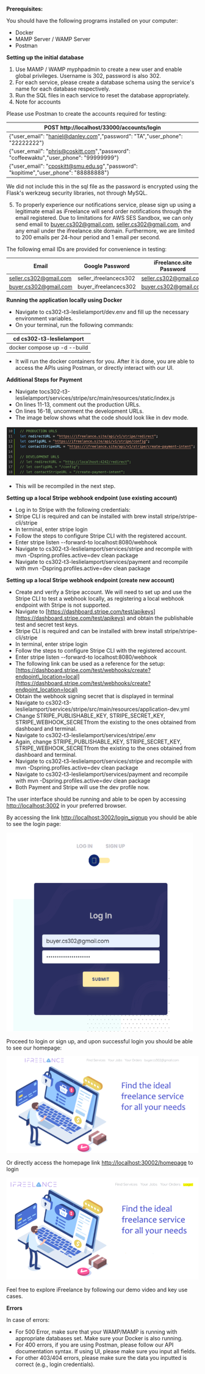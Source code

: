 **Prerequisites:**

You should have the following programs installed on your computer:

- Docker
- MAMP Server / WAMP Server
- Postman

**Setting up the initial database**

1. Use MAMP / WAMP myphpadmin to create a new user and enable global privileges. Username is 302, password is also 302.
2. For each service, please create a database schema using the service&#39;s name for each database respectively.
3. Run the SQL files in each service to reset the database appropriately.
4. Note for accounts

Please use Postman to create the accounts required for testing:

| POST http://localhost/33000/accounts/login |
| --- |
| {&quot;user\_email&quot;: &quot;[haniel@danley.com](mailto:haniel@danley.com)&quot;,&quot;password&quot;: &quot;TA&quot;,&quot;user\_phone&quot;: &quot;22222222&quot;} |
| {&quot;user\_email&quot;: &quot;phris@coskitt.com&quot;,&quot;password&quot;: &quot;coffeewaktu&quot;,&quot;user\_phone&quot;: &quot;99999999&quot;} |
| {&quot;user\_email&quot;: &quot;cposkitt@smu.edu.sg&quot;,&quot;password&quot;: &quot;kopitime&quot;,&quot;user\_phone&quot;: &quot;88888888&quot;} |

We did not include this in the sql file as the password is encrypted using the Flask&#39;s werkzeug security libraries, not through MySQL.

5. To properly experience our notifications service, please sign up using a legitimate email as iFreelance will send order notifications through the email registered. Due to limitations for AWS SES Sandbox, we can only send email to [buyer.cs302@gmail.com](mailto:buyer.cs302@gmail.com), [seller.cs302@gmail.com](mailto:seller.cs302@gmail.com), and any email under the ifreelance.site domain. Furthermore, we are limited to 200 emails per 24-hour period and 1 email per second.

The following email IDs are provided for convenience in testing:

| **Email** | **Google Password** | **iFreelance.site Password** |
| --- | --- | --- |
| seller.cs302@gmail.com | seller\_ifreelancecs302 | seller.cs302@gmail.com |
| buyer.cs302@gmail.com | buyer\_ifreelancecs302 | buyer.cs302@gmail.com |

**Running the application locally using Docker**

- Navigate to cs302-t3-leslielamport/dev.env and fill up the necessary environment variables.
- On your terminal, run the following commands:

| cd cs302-t3-leslielamport |
| --- |
 docker compose up -d --build |

- It will run the docker containers for you. After it is done, you are able to access the APIs using Postman, or directly interact with our UI.

**Additional Steps for Payment**

- Navigate tocs302-t3-leslielamport/services/stripe/src/main/resources/static/index.js
- On lines 11-13, comment out the production URLs.
- On lines 16-18, uncomment the development URLs.
- The image below shows what the code should look like in dev mode.

![alt text](./Images/payment.png)

- This will be recompiled in the next step.

**Setting up a local Stripe webhook endpoint (use existing account)**

- Log in to Stripe with the following credentials: <please ask owner>
- Stripe CLI is required and can be installed with brew install stripe/stripe-cli/stripe
- In terminal, enter stripe login
- Follow the steps to configure Stripe CLI with the registered account.
- Enter stripe listen --forward-to localhost:8080/webhook
- Navigate to cs302-t3-leslielamport/services/stripe and recompile with mvn -Dspring.profiles.active=dev clean package
- Navigate to cs302-t3-leslielamport/services/payment and recompile with mvn -Dspring.profiles.active=dev clean package

**Setting up a local Stripe webhook endpoint (create new account)**

- Create and verify a Stripe account. We will need to set up and use the Stripe CLI to test a webhook locally, as registering a local webhook endpoint with Stripe is not supported.
- Navigate to [https://dashboard.stripe.com/test/apikeys](https://dashboard.stripe.com/test/apikeys) and obtain the publishable test and secret test keys.
- Stripe CLI is required and can be installed with brew install stripe/stripe-cli/stripe
- In terminal, enter stripe login
- Follow the steps to configure Stripe CLI with the registered account.
- Enter stripe listen --forward-to localhost:8080/webhook
- The following link can be used as a reference for the setup: [https://dashboard.stripe.com/test/webhooks/create?endpoint\_location=local](https://dashboard.stripe.com/test/webhooks/create?endpoint_location=local)
- Obtain the webhook signing secret that is displayed in terminal
- Navigate to cs302-t3-leslielamport/services/stripe/src/main/resources/application-dev.yml
- Change STRIPE\_PUBLISHABLE\_KEY, STRIPE\_SECRET\_KEY, STRIPE\_WEBHOOK\_SECRETfrom the existing to the ones obtained from dashboard and terminal.
- Navigate to cs302-t3-leslielamport/services/stripe/.env
- Again, change STRIPE\_PUBLISHABLE\_KEY, STRIPE\_SECRET\_KEY, STRIPE\_WEBHOOK\_SECRETfrom the existing to the ones obtained from dashboard and terminal.
- Navigate to cs302-t3-leslielamport/services/stripe and recompile with mvn -Dspring.profiles.active=dev clean package
- Navigate to cs302-t3-leslielamport/services/payment and recompile with mvn -Dspring.profiles.active=dev clean package
- Both Payment and Stripe will use the dev profile now.

The user interface should be running and able to be open by accessing [http://localhost:3002](http://localhost:3002/) in your preferred browser.

By accessing the link [http://localhost:3002/login\_signup](http://localhost:3002/login_signup) you should be able to see the login page:

![alt text](./Images/login_page.png)

Proceed to login or sign up, and upon successful login you should be able to see our homepage:

![alt text](./Images/home_page.png)

Or directly access the homepage link [http://localhost:30002/homepage](http://localhost:30002/homepage) to login

![alt text](./Images/login_highlighted.png)

Feel free to explore iFreelance by following our demo video and key use cases.

**Errors**

In case of errors:

- For 500 Error, make sure that your WAMP/MAMP is running with appropriate databases set. Make sure your Docker is also running.
- For 400 errors, if you are using Postman, please follow our API documentation syntax. If using UI, please make sure you input all fields.
- For other 403/404 errors, please make sure the data you inputted is correct (e.g., login credentials).
